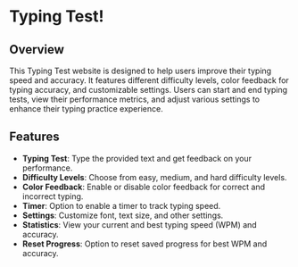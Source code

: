 # Typing Test!

## Overview

This Typing Test website is designed to help users improve their typing speed and accuracy. It features different difficulty levels, color feedback for typing accuracy, and customizable settings. Users can start and end typing tests, view their performance metrics, and adjust various settings to enhance their typing practice experience.

## Features

- **Typing Test**: Type the provided text and get feedback on your performance.
- **Difficulty Levels**: Choose from easy, medium, and hard difficulty levels.
- **Color Feedback**: Enable or disable color feedback for correct and incorrect typing.
- **Timer**: Option to enable a timer to track typing speed.
- **Settings**: Customize font, text size, and other settings.
- **Statistics**: View your current and best typing speed (WPM) and accuracy.
- **Reset Progress**: Option to reset saved progress for best WPM and accuracy.

